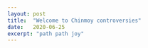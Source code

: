 ```yaml
---
layout: post
title:  "Welcome to Chinmoy controversies"
date:   2020-06-25
excerpt: "path path joy"
---
```

